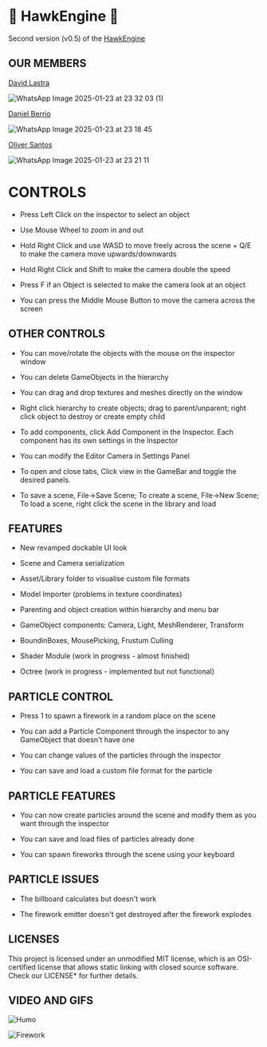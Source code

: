 
# 🦅 HawkEngine 🦅 #

Second version (v0.5) of the [HawkEngine](https://github.com/CITM-UPC/HawkEngine)

## OUR MEMBERS ##

[David Lastra](https://github.com/DavidLastra8)

![WhatsApp Image 2025-01-23 at 23 32 03 (1)](https://github.com/user-attachments/assets/c14bdb56-2bab-4f6e-82bd-7cc2b2b9bf97)

[Daniel Berrio](https://github.com/Onnda)

![WhatsApp Image 2025-01-23 at 23 18 45](https://github.com/user-attachments/assets/215ef3e4-7fd3-4a2e-a06a-841a267813f1)


[Oliver Santos](https://github.com/Esnaiper) 

![WhatsApp Image 2025-01-23 at 23 21 11](https://github.com/user-attachments/assets/7561400c-6baf-4138-9210-892d425d026e)

# CONTROLS #

- Press Left Click on the inspector to select an object

- Use Mouse Wheel to zoom in and out

- Hold Right Click and use WASD to move freely across the scene + Q/E to make the camera move upwards/downwards

- Hold Right Click and Shift to make the camera double the speed

- Press F if an Object is selected to make the camera look at an object

- You can press the Middle Mouse Button to move the camera across the screen

## OTHER CONTROLS ##

- You can move/rotate the objects with the mouse on the inspector window

- You can delete GameObjects in the hierarchy

- You can drag and drop textures and meshes directly on the window

- Right click hierarchy to create objects; drag to parent/unparent; right click object to destroy or create empty child

- To add components, click Add Component in the Inspector. Each component has its own settings in the Inspector

- You can modify the Editor Camera in Settings Panel

- To open and close tabs, Click view in the GameBar and toggle the desired panels.

- To save a scene, File->Save Scene; To create a scene, File->New Scene; To load a scene, right click the scene in the library and load

## FEATURES ##

- New revamped dockable UI look

- Scene and Camera serialization

- Asset/Library folder to visualise custom file formats

- Model Importer (problems in texture coordinates)

- Parenting and object creation within hierarchy and menu bar

- GameObject components: Camera, Light, MeshRenderer, Transform

- BoundinBoxes, MousePicking, Frustum Culling

- Shader Module (work in progress - almost finished)

- Octree (work in progress - implemented but not functional)

## PARTICLE CONTROL ##

- Press 1 to spawn a firework in a random place on the scene

- You can add a Particle Component through the inspector to any GameObject that doesn't have one

- You can change values of the particles through the inspector

- You can save and load a custom file format for the particle

## PARTICLE FEATURES ##

- You can now create particles around the scene and modify them as you want through the inspector

- You can save and load files of particles already done

- You can spawn fireworks through the scene using your keyboard

## PARTICLE ISSUES ##

- The billboard calculates but doesn't work

- The firework emitter doesn't get destroyed after the firework explodes

## LICENSES ##

This project is licensed under an unmodified MIT license, which is an OSI-certified license that allows static linking 
with closed source software. Check our LICENSE* for further details.

## VIDEO AND GIFS ##

![Humo](https://github.com/user-attachments/assets/b6063668-26e4-4850-bc87-2c2420cfd1b5)

![Firework](https://github.com/user-attachments/assets/fc7d7b31-29c7-4124-a8de-252268e777a8)


